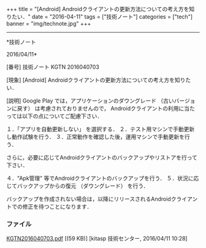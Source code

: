﻿+++
title = "[Android] Androidクライアントの更新方法についての考え方を知りたい．"
date = "2016-04-11"
tags = ["技術ノート"]
categories = ["tech"]
banner = "img/technote.jpg"
+++

-----------------------------------------------------------------------------------------------------------------------------

*技術ノート

2016/04/11*


[番号]
技術ノート KGTN 2016040703

[現象]
[Android] Androidクライアントの更新方法についての考え方を知りたい．

[説明]
Google Play では，アプリケーションのダウングレード
（古いバージョンに戻す） は考慮されておりませんので，
Androidクライアントの利用に当たっては以下の点についてご配慮下さい．

１．「アプリを自動更新しない」 を選択する．
２．テスト用マシンで手動更新し動作試験を行う．
３．正常動作を確認した後，運用マシンで手動更新を行う．

さらに，必要に応じてAndroidクライアントのバックアップやリストアを行って下さい．

４．"Apk管理" 等でAndroidクライアントのバックアップを行う．
５．状況に応じてバックアップからの復元 （ダウングレード） を行う．

バックアップを作成されない場合は，以降にリリースされるAndroidクライアントでの修正を待つことになります．


### ファイル

 
 


[KGTN2016040703.pdf](http://techreport.kitasp.net/attachments/download/2553/KGTN2016040703.pdf)
 [(59 KB)] [kitasp 技術センター, 2016/04/11
10:28]


 


 

